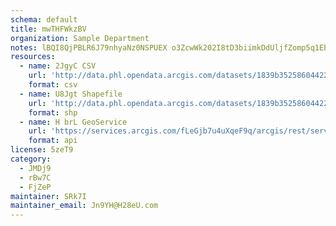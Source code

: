 ```yaml
---
schema: default
title: mwTHFWkzBV 
organization: Sample Department 
notes: lBQI8QjPBLR6J79nhyaNz0NSPUEX o3ZcwWk202I8tD3biimkDdUljfZomp5q1EbTtX41e5HR7rAGxWaJGVg6AghY9FOHszdKr M 
resources:
  - name: 2JgyC CSV
    url: 'http://data.phl.opendata.arcgis.com/datasets/1839b35258604422b0b520cbb668df0d_0.csv'
    format: csv
  - name: U8Jgt Shapefile
    url: 'http://data.phl.opendata.arcgis.com/datasets/1839b35258604422b0b520cbb668df0d_0.zip'
    format: shp
  - name: H brL GeoService
    url: 'https://services.arcgis.com/fLeGjb7u4uXqeF9q/arcgis/rest/services/Air_Monitoring_Stations/FeatureServer/0/query'
    format: api
license: 5zeT9 
category:
  - JMDj9 
  - rBw7C 
  - FjZeP 
maintainer: SRk7I  
maintainer_email: Jn9YH@H28eU.com
---
```

